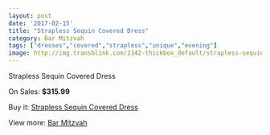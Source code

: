 ```yaml
---
layout: post
date: '2017-02-15'
title: "Strapless Sequin Covered Dress"
category: Bar Mitzvah
tags: ["dresses","covered","strapless","unique","evening"]
image: http://img.transblink.com/2142-thickbox_default/strapless-sequin-covered-dress.jpg
---
```

Strapless Sequin Covered Dress

On Sales: **$315.99**
<a href="https://www.transblink.com/en/bar-mitzvah/701-strapless-sequin-covered-dress.html"><amp-img layout="responsive" width="600" height="600" src="//img.transblink.com/2142-thickbox_default/strapless-sequin-covered-dress.jpg" alt="Strapless Sequin Covered Dress 0" /></a>
<a href="https://www.transblink.com/en/bar-mitzvah/701-strapless-sequin-covered-dress.html"><amp-img layout="responsive" width="600" height="600" src="//img.transblink.com/2143-thickbox_default/strapless-sequin-covered-dress.jpg" alt="Strapless Sequin Covered Dress 1" /></a>

Buy it: [Strapless Sequin Covered Dress](https://www.transblink.com/en/bar-mitzvah/701-strapless-sequin-covered-dress.html "Strapless Sequin Covered Dress")

View more: [Bar Mitzvah](https://www.transblink.com/en/2-bar-mitzvah "Bar Mitzvah")